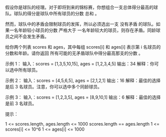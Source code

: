 假设你是球队的经理。对于即将到来的锦标赛，你想组合一支总体得分最高的球队。球队的得分是球队中所有球员的分数 总和 。

然而，球队中的矛盾会限制球员的发挥，所以必须选出一支 没有矛盾 的球队。如果一名年龄较小球员的分数 严格大于
一名年龄较大的球员，则存在矛盾。同龄球员之间不会发生矛盾。

给你两个列表 scores 和 ages，其中每组 scores[i] 和 ages[i] 表示第 i 名球员的分数和年龄。请你返回
所有可能的无矛盾球队中得分最高那支的分数 。

示例 1：
输入：scores = [1,3,5,10,15], ages = [1,2,3,4,5]
输出：34
解释：你可以选中所有球员。

示例 2：
输入：scores = [4,5,6,5], ages = [2,1,2,1]
输出：16
解释：最佳的选择是后 3 名球员。注意，你可以选中多个同龄球员。

示例 3：
输入：scores = [1,2,3,5], ages = [8,9,10,1]
输出：6
解释：最佳的选择是前 3 名球员。

提示：

1 <= scores.length, ages.length <= 1000
scores.length == ages.length
1 <= scores[i] <= 10^6
1 <= ages[i] <= 1000
